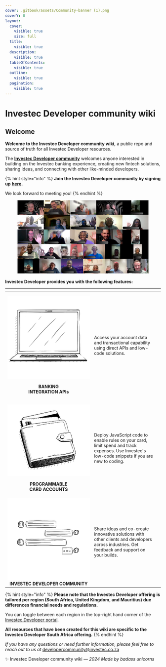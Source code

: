 ```yaml
---
cover: .gitbook/assets/Community-banner (1).png
coverY: 0
layout:
  cover:
    visible: true
    size: full
  title:
    visible: true
  description:
    visible: true
  tableOfContents:
    visible: true
  outline:
    visible: true
  pagination:
    visible: true
---
```


# Investec Developer community wiki

## **Welcome**&#x20;

**Welcome to the Investec Developer community wiki,** a public repo and source of truth for all Investec Developer resources.

The [**Investec Developer community**](https://developer.investec.com/za/community) welcomes anyone interested in building on the Investec banking experience, creating new fintech solutions, sharing ideas, and connecting with other like-minded developers.

{% hint style="info" %}
**Join the Investec Developer community by signing up** [**here**](https://forms.office.com/r/dCUkWsvcxq)**.**

We look forward to meeting you!&#x20;
{% endhint %}

<figure><img src=".gitbook/assets/Community waving picture (1).png" alt=""><figcaption></figcaption></figure>

**Investec Developer provides you with the following features:**

<table data-view="cards"><thead><tr><th align="center"></th><th></th><th data-hidden data-card-cover data-type="files"></th></tr></thead><tbody><tr><td align="center"><p><img src=".gitbook/assets/Front (1).png" alt="" data-size="original"></p><p><strong>BANKING</strong><br><strong>INTEGRATION APIs</strong></p></td><td>Access your account data and transactional capability using direct APIs and low-code solutions.</td><td></td></tr><tr><td align="center"><p><img src=".gitbook/assets/Wallet (1).png" alt="" data-size="original"></p><p></p><p><strong>PROGRAMMABLE</strong><br><strong>CARD ACCOUNTS</strong></p></td><td>Deploy JavaScript code to enable rules on your card, limit spend and track expenses. Use Investec's low-code snippets if you are new to coding.</td><td></td></tr><tr><td align="center"><img src=".gitbook/assets/Untitled design (1).png" alt=""><strong>INVESTEC DEVELOPER COMMUNITY</strong></td><td>Share ideas and co-create innovative solutions with other clients and developers across industries. Get feedback and support on your builds. </td><td></td></tr></tbody></table>

{% hint style="info" %}
**Please note that the Investec Developer offering is tailored per region (South Africa, United Kingdom, and Mauritius) due differences financial needs and regulations.**&#x20;

You can toggle between each region in the top-right hand corner of the [Investec Developer portal](https://developer.investec.com/za/home).

**All resources that have been created for this wiki are specific to the Investec Developer South Africa offering.**
{% endhint %}

_If you have any questions or need further information, please feel free to reach out to us at_ [developercommunity@investec.co.za](mailto:developercommunity@investec.co.za)

✨ Investec Developer community wiki _— 2024 Made by badass unicorns_&#x20;
